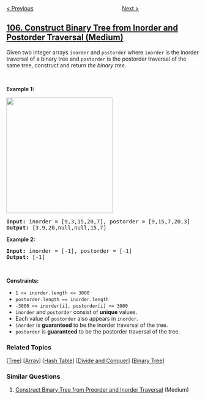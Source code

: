 <!--|This file generated by command(leetcode description); DO NOT EDIT.    |-->
<!--+----------------------------------------------------------------------+-->
<!--|@author    openset <openset.wang@gmail.com>                           |-->
<!--|@link      https://github.com/openset                                 |-->
<!--|@home      https://github.com/openset/leetcode                        |-->
<!--+----------------------------------------------------------------------+-->

[< Previous](../construct-binary-tree-from-preorder-and-inorder-traversal "Construct Binary Tree from Preorder and Inorder Traversal")
　　　　　　　　　　　　　　　　
[Next >](../binary-tree-level-order-traversal-ii "Binary Tree Level Order Traversal II")

## [106. Construct Binary Tree from Inorder and Postorder Traversal (Medium)](https://leetcode.com/problems/construct-binary-tree-from-inorder-and-postorder-traversal "从中序与后序遍历序列构造二叉树")

<p>Given two integer arrays <code>inorder</code> and <code>postorder</code> where <code>inorder</code> is the inorder traversal of a binary tree and <code>postorder</code> is the postorder traversal of the same tree, construct and return <em>the binary tree</em>.</p>

<p>&nbsp;</p>
<p><strong>Example 1:</strong></p>
<img alt="" src="https://assets.leetcode.com/uploads/2021/02/19/tree.jpg" style="width: 277px; height: 302px;" />
<pre>
<strong>Input:</strong> inorder = [9,3,15,20,7], postorder = [9,15,7,20,3]
<strong>Output:</strong> [3,9,20,null,null,15,7]
</pre>

<p><strong>Example 2:</strong></p>

<pre>
<strong>Input:</strong> inorder = [-1], postorder = [-1]
<strong>Output:</strong> [-1]
</pre>

<p>&nbsp;</p>
<p><strong>Constraints:</strong></p>

<ul>
	<li><code>1 &lt;= inorder.length &lt;= 3000</code></li>
	<li><code>postorder.length == inorder.length</code></li>
	<li><code>-3000 &lt;= inorder[i], postorder[i] &lt;= 3000</code></li>
	<li><code>inorder</code> and <code>postorder</code> consist of <strong>unique</strong> values.</li>
	<li>Each value of <code>postorder</code> also appears in <code>inorder</code>.</li>
	<li><code>inorder</code> is <strong>guaranteed</strong> to be the inorder traversal of the tree.</li>
	<li><code>postorder</code> is <strong>guaranteed</strong> to be the postorder traversal of the tree.</li>
</ul>

### Related Topics
  [[Tree](../../tag/tree/README.md)]
  [[Array](../../tag/array/README.md)]
  [[Hash Table](../../tag/hash-table/README.md)]
  [[Divide and Conquer](../../tag/divide-and-conquer/README.md)]
  [[Binary Tree](../../tag/binary-tree/README.md)]

### Similar Questions
  1. [Construct Binary Tree from Preorder and Inorder Traversal](../construct-binary-tree-from-preorder-and-inorder-traversal) (Medium)

